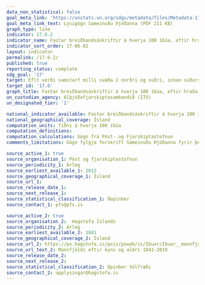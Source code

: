 ```yaml
---
data_non_statistical: false
goal_meta_link: 'https://unstats.un.org/sdgs/metadata/files/Metadata-17-06-02.pdf '
goal_meta_link_text: Lýsigögn Sameinuðu Þjóðanna (PDF 211 KB)
graph_type: line
indicator: 17.6.2
indicator_name: Fastar breiðbandsáskriftir á hverja 100 íbúa, eftir hraða.
indicator_sort_order: 17-06-02
layout: indicator
permalink: /17-6-2/
published: true
reporting_status: complete
sdg_goal: '17'
target: Eflt verði samstarf milli svæða í norðri og suðri, innan suðursvæða ásamt þríhliða svæðisbundnu og alþjóðlegu samstarfi um vísindi, tækni og nýsköpun og aðgengi að þessum sviðum auðveldað. Enn fremur verði þekkingu miðlað í meira mæli á jafnræðisgrundvelli, meðal annars með því að samræma betur fyrirliggjandi kerfi, einkum á vegum Sameinuðu þjóðanna og alþjóðlegra skipulagseininga sem er ætlað að stuðla að tækniþróun.
target_id: '17.6'
graph_title: Fastar breiðbandsáskriftir á hverja 100 íbúa, eftir hraða.
un_custodian_agency: Alþjóðafjarskiptasambandið (ITU)
un_designated_tier: '1'

national_indicator_available: Fastar breiðbandsáskriftir á hverja 100 íbúa, eftir hraða.
national_geographical_coverage: Ísland
computation_units: Tíðni á hverja 100 íbúa
computation_definitions:
computation_calculations: Gögn frá Póst- og Fjarskiptastofnun
comments_limitations: Gögn fylgja forskrift Sameinuðu Þjóðanna fyrir þennan mælikvarða. Þessi mælikvarði var fundinn í samstarfi við sérfræðinga í málefninu.

source_active_1: true
source_organisation_1: Póst og fjarskiptastofnun
source_periodicity_1: Árleg
source_earliest_available_1: 2012
source_geographical_coverage_1: Ísland
source_url_1: 
source_release_date_1: 
source_next_release_1: 
source_statistical_classification_1: Óopinber
source_contact_1: pfs@pfs.is

source_active_2: true
source_organisation_2:  Hagstofa Íslands
source_periodicity_2: Árleg
source_earliest_available_2: 1841
source_geographical_coverage_2: Ísland 
source_url_2: https://px.hagstofa.is/pxis/pxweb/is/Ibuar/Ibuar__mannfjoldi__1_yfirlit__Yfirlit_mannfjolda/MAN00101.px
source_url_text_2: Mannfjöldi eftir kyni og aldri 1841-2019
source_release_date_2: 
source_next_release_2: 
source_statistical_classification_2: Opinber tölfræði 
source_contact_2: upplysingar@hagstofa.is
---
```

